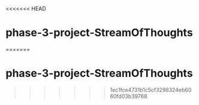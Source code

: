 <<<<<<< HEAD
# phase-3-project-StreamOfThoughts
=======
# phase-3-project-StreamOfThoughts
>>>>>>> 1ec1fce4731b1c5cf3298324eb6060fd03b39768
